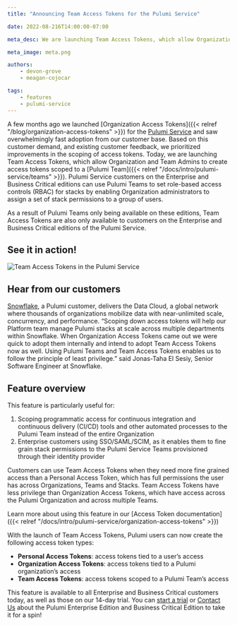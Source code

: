 ```yaml
---
title: "Announcing Team Access Tokens for the Pulumi Service"

date: 2022-08-216T14:00:00-07:00

meta_desc: We are launching Team Access Tokens, which allow Organization and Team Admins to create access tokens scoped to a Pulumi Team.

meta_image: meta.png

authors:
    - devon-grove
    - meagan-cojocar

tags:
    - features
    - pulumi-service
---
```


A few months ago we launched [Organization Access Tokens]({{< relref "/blog/organization-access-tokens" >}}) for the [Pulumi Service](https://app.pulumi.com) and saw overwhelmingly fast adoption from our customer base. Based on this customer demand, and existing customer feedback, we prioritized improvements in the scoping of access tokens. Today, we are launching Team Access Tokens, which allow Organization and Team Admins to create access tokens scoped to a [Pulumi Team]({{< relref "/docs/intro/pulumi-service/teams" >}}). Pulumi Service customers on the Enterprise and Business Critical editions can use Pulumi Teams to set role-based access controls (RBAC) for stacks by enabling Organization administrators to assign a set of stack permissions to a group of users.

<!--more-->

As a result of Pulumi Teams only being available on these editions, Team Access Tokens are also only available to customers on the Enterprise and Business Critical editions of the Pulumi Service.

## See it in action!

![Team Access Tokens in the Pulumi Service](team_tokens.gif)

## Hear from our customers

[Snowflake](https://www.snowflake.com), a Pulumi customer, delivers the Data Cloud, a global network where thousands of organizations mobilize data with near-unlimited scale, concurrency, and performance. “Scoping down access tokens will help our Platform team manage Pulumi stacks at scale across multiple departments within Snowflake. When Organization Access Tokens came out we were quick to adopt them internally and intend to adopt Team Access Tokens now as well. Using Pulumi Teams and Team Access Tokens enables us to follow the principle of least privilege.” said Jonas-Taha El Sesiy, Senior Software Engineer at Snowflake.

## Feature overview

This feature is particularly useful for:

1. Scoping programmatic access for continuous integration and continuous delivery (CI/CD) tools and other automated processes to the Pulumi Team instead of the entire Organization
2. Enterprise customers using SSO/SAML/SCIM, as it enables them to fine grain stack permissions to the Pulumi Service Teams provisioned through their identity provider

Customers can use Team Access Tokens when they need more fine grained access than a Personal Access Token, which has full permissions the user has across Organizations, Teams and Stacks. Team Access Tokens have less privilege than Organization Access Tokens, which have access across the Pulumi Organization and across multiple Teams.

Learn more about using this feature in our [Access Token documentation]({{< relref "/docs/intro/pulumi-service/organization-access-tokens" >}})

With the launch of Team Access Tokens, Pulumi users can now create the following access token types:

- **Personal Access Tokens**: access tokens tied to a user’s access
- **Organization Access Tokens**: access tokens tied to a Pulumi organization’s access
- **Team Access Tokens**: access tokens scoped to a Pulumi Team’s access

This feature is available to all Enterprise and Business Critical customers today, as well as those  on our 14-day trial. You can [start a trial](https://app.pulumi.com/site/trial) or [Contact Us](https://www.pulumi.com/contact) about the Pulumi Enterprise Edition and Business Critical Edition to take it for a spin!

